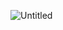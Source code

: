 ![Untitled](https://prod-files-secure.s3.us-west-2.amazonaws.com/c94551b1-24db-4959-8027-5c374374c0d1/3fbd8234-f784-4ffe-acdf-0530c2fda4cf/Untitled.png)
